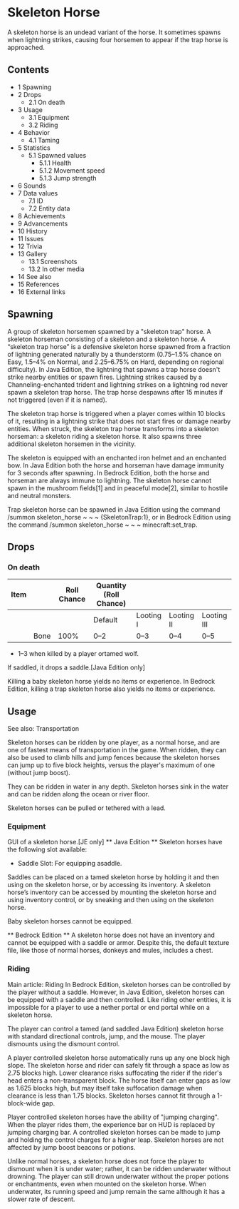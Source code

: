 # Skeleton Horse
A skeleton horse is an undead variant of the horse. It sometimes spawns when lightning strikes, causing four horsemen to appear if the trap horse is approached.


## Contents
- 1 Spawning
- 2 Drops
	- 2.1 On death
- 3 Usage
	- 3.1 Equipment
	- 3.2 Riding
- 4 Behavior
	- 4.1 Taming
- 5 Statistics
	- 5.1 Spawned values
		- 5.1.1 Health
		- 5.1.2 Movement speed
		- 5.1.3 Jump strength
- 6 Sounds
- 7 Data values
	- 7.1 ID
	- 7.2 Entity data
- 8 Achievements
- 9 Advancements
- 10 History
- 11 Issues
- 12 Trivia
- 13 Gallery
	- 13.1 Screenshots
	- 13.2 In other media
- 14 See also
- 15 References
- 16 External links

## Spawning
A group of skeleton horsemen spawned by a "skeleton trap" horse.
A skeleton horseman consisting of a skeleton and a skeleton horse.
A “skeleton trap horse” is a defensive skeleton horse spawned from a fraction of lightning generated naturally by a thunderstorm (0.75–1.5% chance on Easy, 1.5–4% on Normal, and 2.25–6.75% on Hard, depending on regional difficulty). In Java Edition, the lightning that spawns a trap horse doesn't strike nearby entities or spawn fires. Lightning strikes caused by a Channeling-enchanted trident and lightning strikes on a lightning rod never spawn a skeleton trap horse. The trap horse despawns after 15 minutes if not triggered (even if it is named).

The skeleton trap horse is triggered when a player comes within 10 blocks of it, resulting in a lightning strike that does not start fires or damage nearby entities. When struck, the skeleton trap horse transforms into a skeleton horseman: a skeleton riding a skeleton horse. It also spawns three additional skeleton horsemen in the vicinity.

The skeleton is equipped with an enchanted iron helmet and an enchanted bow. In Java Edition both the horse and horseman have damage immunity for 3 seconds after spawning. In Bedrock Edition, both the horse and horseman are always immune to lightning. The skeleton horse cannot spawn in the mushroom fields[1] and in peaceful mode[2], similar to hostile and neutral monsters.

Trap skeleton horse can be spawned in Java Edition using the command /summon skeleton_horse ~ ~ ~ {SkeletonTrap:1}, or in Bedrock Edition using the command /summon skeleton_horse ~ ~ ~ minecraft:set_trap.

## Drops
### On death
| Item |      | Roll Chance | Quantity (Roll Chance) |           |            |             |
|------|------|-------------|------------------------|-----------|------------|-------------|
|      |      |             | Default                | Looting I | Looting II | Looting III |
|      | Bone | 100%        | 0–2                    | 0–3       | 0–4        | 0–5         |

- 1–3 when killed by a player ortamed wolf.

If saddled, it drops a saddle.‌[Java Edition  only]

Killing a baby skeleton horse yields no items or experience. In Bedrock Edition, killing a trap skeleton horse also yields no items or experience.

## Usage
See also: Transportation

Skeleton horses can be ridden by one player, as a normal horse, and are one of fastest means of transportation in the game. When ridden, they can also be used to climb hills and jump fences because the skeleton horses can jump up to five block heights, versus the player's maximum of one (without jump boost).

They can be ridden in water in any depth. Skeleton horses sink in the water and can be ridden along the ocean or river floor.

Skeleton horses can be pulled or tethered with a lead.

### Equipment
GUI of a skeleton horse.‌[JE  only]
** Java Edition **
Skeleton horses have the following slot available:

- Saddle Slot: For equipping asaddle.

Saddles can be placed on a tamed skeleton horse by holding it and then using on the skeleton horse, or by accessing its inventory. A skeleton horse’s inventory can be accessed by mounting the skeleton horse and using inventory control, or by sneaking and then using on the skeleton horse.

Baby skeleton horses cannot be equipped.

** Bedrock Edition **
A skeleton horse does not have an inventory and cannot be equipped with a saddle or armor. Despite this, the default texture file, like those of normal horses, donkeys and mules, includes a chest.

### Riding
Main article: Riding
In Bedrock Edition, skeleton horses can be controlled by the player without a saddle. However, in Java Edition, skeleton horses can be equipped with a saddle and then controlled. Like riding other entities, it is impossible for a player to use a nether portal or end portal while on a skeleton horse.

The player can control a tamed (and saddled Java Edition) skeleton horse with standard directional controls, jump, and the mouse. The player dismounts using the dismount control.

A player controlled skeleton horse automatically runs up any one block high slope. The skeleton horse and rider can safely fit through a space as low as 2.75 blocks high. Lower clearance risks suffocating the rider if the rider's head enters a non-transparent block. The horse itself can enter gaps as low as 1.625 blocks high, but may itself take suffocation damage when clearance is less than 1.75 blocks. Skeleton horses cannot fit through a 1-block-wide gap.

Player controlled skeleton horses have the ability of "jumping charging". When the player rides them, the experience bar on HUD is replaced by jumping charging bar. A controlled skeleton horses can be made to jump and holding the control charges for a higher leap. Skeleton horses are not affected by jump boost beacons or potions.

Unlike normal horses, a skeleton horse does not force the player to dismount when it is under water; rather, it can be ridden underwater without drowning. The player can still drown underwater without the proper potions or enchantments, even when mounted on the skeleton horse. When underwater, its running speed and jump remain the same although it has a slower rate of descent.

